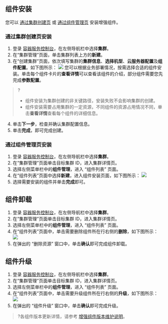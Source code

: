 ## 组件安装
您可以 [通过集群创建页](#Cluster) 或 [通过组件管理页](#Component) 安装增强组件。


[](id:Cluster)
### 通过集群创建页安装
1. 登录 [容器服务控制台](https://console.qcloud.com/tke2)，在左侧导航栏中选择**集群**。
2. 在“集群管理”页面，单击集群列表上方的**新建**。
3. 在“创建集群”页面，依次填写集群的**集群信息**、**选择机型**、**云服务器配置**及**组件配置**。如下图所示：
![](https://main.qcloudimg.com/raw/b4288e9101f98b347a25852a570422e0.png)
 您可以根据业务部署情况，按需选择合适的组件安装。单击每个组件卡片的**查看详情**可以查看该组件的介绍，部分组件需要您先完成**参数配置**。
>? 
>- 组件安装为集群创建的非关键路径，安装失败不会影响集群的创建。
>- 组件安装需要占用集群的一定资源，不同组件的资源占用情况不同，单击**查看详情**查看每个组件的详细信息。
4. 单击**下一步**，检查并确认集群配置信息。
5. 单击**完成**，即可完成创建。


[](id:Component)
### 通过组件管理页安装 
1. 登录 [容器服务控制台](https://console.qcloud.com/tke2)，在左侧导航栏中选择**集群**。
2. 在“集群管理”页面单击目标集群 ID，进入集群详情页。
3. 选择左侧菜单栏中的**组件管理**，进入 “组件列表” 页面。
4. 在“组件列表”页面中选择**新建**，进入组件安装页面，如下图所示：
![](https://main.qcloudimg.com/raw/e1a6d38274b63de01f52f2c2407b3fb1.png)
5. 选择需要安装的组件并单击**完成**即可。


## 组件卸载
1. 登录 [容器服务控制台](https://console.qcloud.com/tke2)，在左侧导航栏中选择**集群**。
2. 在“集群管理”页面单击目标集群 ID，进入集群详情页。
3. 选择左侧菜单栏中的**组件管理**，进入 “组件列表” 页面。
4. 在“组件列表”页面中，单击需要删除组件所在行右侧的**删除**，如下图所示：
![](https://main.qcloudimg.com/raw/5a8360f25efec1f02d680ab13eadc627.png)
5. 在弹出的 “删除资源” 窗口中，单击**确认**即可完成组件卸载。


## 组件升级
1. 登录 [容器服务控制台](https://console.qcloud.com/tke2)，在左侧导航栏中选择**集群**。
2. 在“集群管理”页面单击目标集群 ID，进入集群详情页。
3. 选择左侧菜单栏中的**组件管理**，进入 “组件列表” 页面。
4. 在“组件列表”页面中，单击需要升级组件所在行右侧的**升级**，如下图所示：
![](https://qcloudimg.tencent-cloud.cn/raw/062e47d54128e83dced05095fefd8a7e.png)
5. 在弹出的 “组件升级” 窗口中，单击**确认**即可完成升级。
>?各组件版本更新详情，请参考 [增强组件版本维护说明](https://cloud.tencent.com/document/product/457/71800)。

